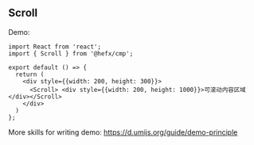 
## Scroll

Demo:

```tsx
import React from 'react';
import { Scroll } from '@hefx/cmp';

export default () => {
  return (
    <div style={{width: 200, height: 300}}>
      <Scroll> <div style={{width: 200, height: 1000}}>可滚动内容区域</div></Scroll>  
    </div>
  )
};
```

More skills for writing demo: https://d.umijs.org/guide/demo-principle

<API></API>
